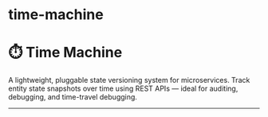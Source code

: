 # time-machine

# ⏱️ Time Machine

A lightweight, pluggable state versioning system for microservices. Track entity state snapshots over time using REST APIs — ideal for auditing, debugging, and time-travel debugging.

---
